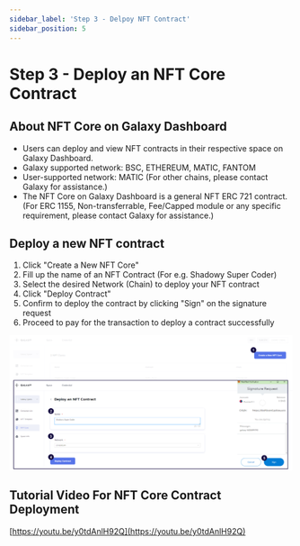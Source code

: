 ```yaml
---
sidebar_label: 'Step 3 - Delpoy NFT Contract'
sidebar_position: 5
---
```


# Step 3 - Deploy an NFT Core Contract

## About NFT Core on Galaxy Dashboard

- Users can deploy and view NFT contracts in their respective space on Galaxy Dashboard.
- Galaxy supported network: BSC, ETHEREUM, MATIC, FANTOM
- User-supported network: MATIC (For other chains, please contact Galaxy for assistance.)
- The NFT Core on Galaxy Dashboard is a general NFT ERC 721 contract. (For ERC 1155, Non-transferrable, Fee/Capped module or any specific requirement, please contact Galaxy for assistance.)

## Deploy a new NFT contract

1. Click "Create a New NFT Core"
2. Fill up the name of an NFT Contract (For e.g. Shadowy Super Coder)
3. Select the desired Network (Chain) to deploy your NFT contract
4. Click "Deploy Contract"
5. Confirm to deploy the contract by clicking "Sign" on the signature request
6. Proceed to pay for the transaction to deploy a contract successfully

![NFTCore.png](assets/NFTCore.png)

## Tutorial Video For NFT Core Contract Deployment

[https://youtu.be/y0tdAnlH92Q](https://youtu.be/y0tdAnlH92Q)
